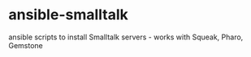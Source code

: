 ansible-smalltalk
=================

ansible scripts to install Smalltalk servers - works with Squeak, Pharo, Gemstone
